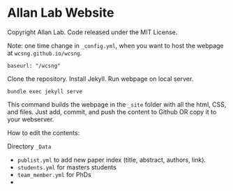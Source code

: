 # Allan Lab Website

<!--This is the website of our academic research group at Leiden University.

This website is powered by Jekyll and some Bootstrap, Bootwatch. We tried to make it simple yet adaptable, so that it is easy for you to use it as a template. Plese feel free to copy and modify for your own purposes.  You don't have to link to us or mention us (but of course we appreciate it).

Go to *aboutwebsite.md*  to learn how to copy and modidy this page for your purpose. -->


Copyright Allan Lab. Code released under the MIT License.

Note: one time change in `_config.yml`, when you want to host the webpage at `wcsng.github.io/wcsng`.
```
baseurl: "/wcsng"
```

Clone the repository. Install Jekyll. Run webpage on local server.
```
bundle exec jekyll serve
```

This command builds the webpage in the `_site` folder with all the html, CSS, and files. Just add, commit, and push the content to Github OR copy it to your webserver.


How to edit the contents:

Directory `_Data` 
* `publist.yml` to add new paper index (title, abstract, authors, link).
* `students.yml` for masters students
* `team_member.yml` for PhDs
* 
